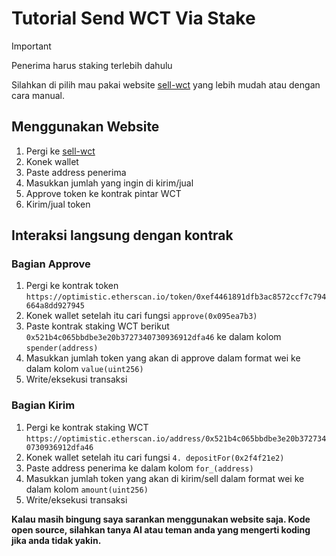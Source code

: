 # Tutorial Send WCT Via Stake
> [!IMPORTANT]
> Penerima harus staking terlebih dahulu

Silahkan di pilih mau pakai website [sell-wct](sell-wct.vercel.app) yang lebih mudah atau dengan cara manual.

## Menggunakan Website
1. Pergi ke [sell-wct](sell-wct.vercel.app)
2. Konek wallet
3. Paste address penerima
4. Masukkan jumlah yang ingin di kirim/jual
5. Approve token ke kontrak pintar WCT
6. Kirim/jual token

## Interaksi langsung dengan kontrak

### Bagian Approve
1. Pergi ke kontrak token `https://optimistic.etherscan.io/token/0xef4461891dfb3ac8572ccf7c794664a8dd927945`
2. Konek wallet setelah itu cari fungsi `approve(0x095ea7b3)`
3. Paste kontrak staking WCT berikut `0x521b4c065bbdbe3e20b3727340730936912dfa46` ke dalam kolom ``spender(address)``
4. Masukkan jumlah token yang akan di approve dalam format wei ke dalam kolom `value(uint256)`
5. Write/eksekusi transaksi

### Bagian Kirim
1. Pergi ke kontrak staking WCT `https://optimistic.etherscan.io/address/0x521b4c065bbdbe3e20b3727340730936912dfa46`
2. Konek wallet setelah itu cari fungsi `4. depositFor(0x2f4f21e2)`
3. Paste address penerima ke dalam kolom `for_(address)`
4. Masukkan jumlah token yang akan di kirim/sell dalam format wei ke dalam kolom `amount(uint256)`
5. Write/eksekusi transaksi

**Kalau masih bingung saya sarankan menggunakan website saja. Kode open source, silahkan tanya AI atau teman anda yang mengerti koding jika anda tidak yakin.**

